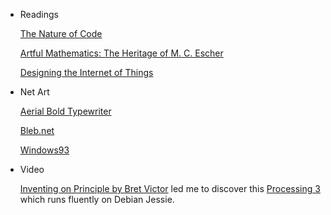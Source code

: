 * Readings

    [The Nature of Code](http://natureofcode.com/book/)

    [Artful Mathematics: The Heritage of M. C. Escher](http://www.ams.org/notices/200304/fea-escher.pdf)

    [Designing the Internet of Things](http://hybrid.concordia.ca/bizounoir/CART_211/pdf/Adrian%20McEwen,%20Hakim%20Cassimally-Designing%20the%20Internet%20of%20Things-Wiley%20%282013%29.pdf)
    
* Net Art

    [Aerial Bold Typewriter](http://type.aerial-bold.com/tw/)

    [Bleb.net](http://bleb.net)

    [Windows93](http://www.windows93.net/)

* Video

    [Inventing on Principle by Bret Victor](https://vimeo.com/36579366) led me to discover this [Processing 3](https://vimeo.com/140600280) which runs fluently on Debian Jessie.